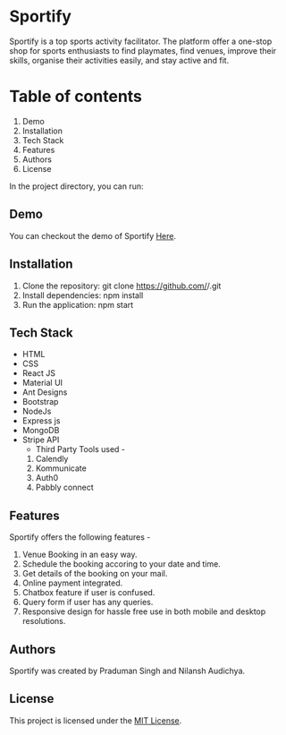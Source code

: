 # Sportify

Sportify is a top sports activity facilitator. The platform offer a one-stop shop for sports enthusiasts to find playmates, find venues, improve their skills, organise their activities easily, and stay active and fit.

# Table of contents

1. Demo
2. Installation
3. Tech Stack
4. Features
5. Authors
6. License

In the project directory, you can run:

## Demo

You can checkout the demo of Sportify [Here](https://sportifybook.netlify.app).

## Installation

1. Clone the repository: git clone https://github.com/<username>/<repository-name>.git
2. Install dependencies: npm install
3. Run the application: npm start

## Tech Stack

* HTML
* CSS
* React JS
* Material UI
* Ant Designs
* Bootstrap
* NodeJs
* Express js
* MongoDB
* Stripe API
  * Third Party Tools used - 
  1. Calendly
  2. Kommunicate
  3. Auth0
  4. Pabbly connect
  
## Features

Sportify offers the following features - 

1. Venue Booking in an easy way.
2. Schedule the booking accoring to your date and time.
3. Get details of the booking on your mail.
4. Online payment integrated.
5. Chatbox feature if user is confused.
6. Query form if user has any queries.
7. Responsive design for hassle free use in both mobile and desktop resolutions.

## Authors 

Sportify was created by Praduman Singh and Nilansh Audichya.

## License

This project is licensed under the [MIT License](https://opensource.org/license/mit/).
